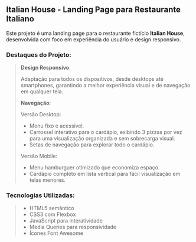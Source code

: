 ## Italian House - Landing Page para Restaurante Italiano

Este projeto é uma landing page para o restaurante fictício **Italian House**, desenvolvida com foco em experiência do usuário e design responsivo.

### Destaques do Projeto:
>
> **Design Responsivo**:
>
> Adaptação para todos os dispositivos, desde desktops até smartphones, garantindo a melhor experiência visual e de navegação em qualquer tela.
>
> **Navegação**:
>
> Versão Desktop:
> 
> - Menu fixo e acessível.
> - Carrossel interativo para o cardápio, exibindo 3 pizzas por vez para uma visualização organizada e sem sobrecarga visual.
> - Setas de navegação para explorar todo o cardápio.
>
> Versão Mobile:
>
> - Menu hamburguer otimizado que economiza espaço.
> - Cardápio completo em lista vertical para fácil visualização em telas menores.
>

### Tecnologias Utilizadas:
> - HTML5 semântico
> - CSS3 com Flexbox
> - JavaScript para interatividade
> - Media Queries para responsividade
> - Ícones Font Awesome
